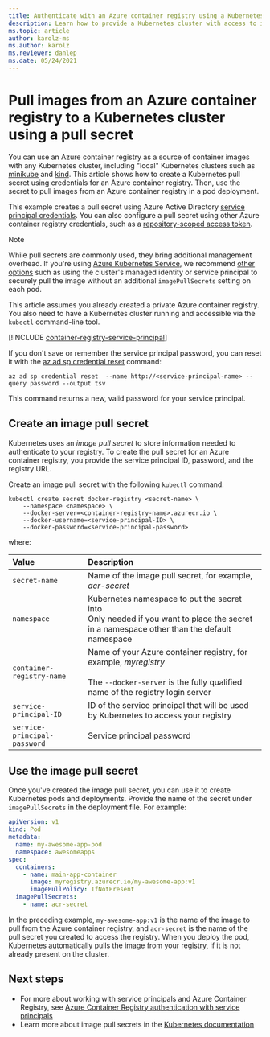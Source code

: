 ```yaml
---
title: Authenticate with an Azure container registry using a Kubernetes pull secret
description: Learn how to provide a Kubernetes cluster with access to images in your Azure container registry by creating a pull secret using a service principal
ms.topic: article
author: karolz-ms
ms.author: karolz
ms.reviewer: danlep
ms.date: 05/24/2021
---
```


# Pull images from an Azure container registry to a Kubernetes cluster using a pull secret

You can use an Azure container registry as a source of container images with any Kubernetes cluster, including "local" Kubernetes clusters such as [minikube](https://minikube.sigs.k8s.io/) and [kind](https://kind.sigs.k8s.io/). This article shows how to create a Kubernetes pull secret using credentials for an Azure container registry. Then, use the secret to pull images from an Azure container registry in a pod deployment.

This example creates a pull secret using Azure Active Directory [service principal credentials](container-registry-auth-service-principal.md). You can also configure a pull secret using other Azure container registry credentials, such as a [repository-scoped access token](container-registry-repository-scoped-permissions.md).

> [!NOTE]
> While pull secrets are commonly used, they bring additional management overhead. If you're using [Azure Kubernetes Service](../aks/intro-kubernetes.md), we recommend [other options](authenticate-kubernetes-options.md) such as using the cluster's managed identity or service principal to securely pull the image without an additional `imagePullSecrets` setting on each pod.

This article assumes you already created a private Azure container registry. You also need to have a Kubernetes cluster running and accessible via the `kubectl` command-line tool.

[!INCLUDE [container-registry-service-principal](../../includes/container-registry-service-principal.md)]

If you don't save or remember the service principal password, you can reset it with the [az ad sp credential reset][az-ad-sp-credential-reset] command:

```azurecli
az ad sp credential reset  --name http://<service-principal-name> --query password --output tsv
```

This command returns a new, valid password for your service principal.

## Create an image pull secret

Kubernetes uses an *image pull secret* to store information needed to authenticate to your registry. To create the pull secret for an Azure container registry, you provide the service principal ID, password, and the registry URL. 

Create an image pull secret with the following `kubectl` command:

```console
kubectl create secret docker-registry <secret-name> \
    --namespace <namespace> \
    --docker-server=<container-registry-name>.azurecr.io \
    --docker-username=<service-principal-ID> \
    --docker-password=<service-principal-password>
```
where:

| Value | Description |
| :--- | :--- |
| `secret-name` | Name of the image pull secret, for example, *acr-secret* |
| `namespace` | Kubernetes namespace to put the secret into <br/> Only needed if you want to place the secret in a namespace other than the default namespace |
| `container-registry-name` | Name of your Azure container registry, for example, *myregistry*<br/><br/>The `--docker-server` is the fully qualified name of the registry login server  |
| `service-principal-ID` | ID of the service principal that will be used by Kubernetes to access your registry |
| `service-principal-password` | Service principal password |

## Use the image pull secret

Once you've created the image pull secret, you can use it to create Kubernetes pods and deployments. Provide the name of the secret under `imagePullSecrets` in the deployment file. For example:

```yaml
apiVersion: v1
kind: Pod
metadata:
  name: my-awesome-app-pod
  namespace: awesomeapps
spec:
  containers:
    - name: main-app-container
      image: myregistry.azurecr.io/my-awesome-app:v1
      imagePullPolicy: IfNotPresent
  imagePullSecrets:
    - name: acr-secret
```

In the preceding example, `my-awesome-app:v1` is the name of the image to pull from the Azure container registry, and  `acr-secret` is the name of the pull secret you created to access the registry. When you deploy the pod, Kubernetes automatically pulls the image from your registry, if it is not already present on the cluster.


## Next steps

* For more about working with service principals and Azure Container Registry, see [Azure Container Registry authentication with service principals](container-registry-auth-service-principal.md)
* Learn more about image pull secrets in the [Kubernetes documentation](https://kubernetes.io/docs/concepts/containers/images/#specifying-imagepullsecrets-on-a-pod)


<!-- IMAGES -->

<!-- LINKS - External -->
[acr-scripts-cli]: https://github.com/Azure/azure-docs-cli-python-samples/tree/master/container-registry
[acr-scripts-psh]: https://github.com/Azure/azure-docs-powershell-samples/tree/master/container-registry

<!-- LINKS - Internal -->
[az-ad-sp-credential-reset]: /cli/azure/ad/sp/credential#az_ad_sp_credential_reset